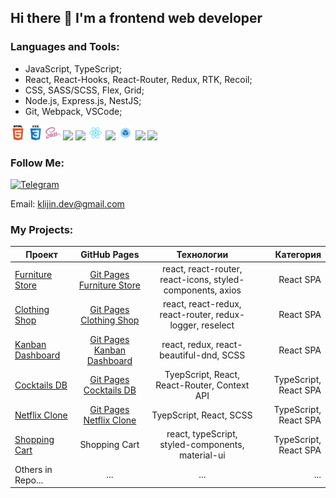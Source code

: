 ## Hi there 👋 I'm a frontend web developer

### Languages and Tools:

 - JavaScript, TypeScript;
 - React, React-Hooks, React-Router, Redux, RTK, Recoil;
 - CSS, SASS/SCSS, Flex, Grid;
 - Node.js, Express.js, NestJS;
 - Git, Webpack, VSCode;

<img  width="24px" src="https://raw.githubusercontent.com/github/explore/80688e429a7d4ef2fca1e82350fe8e3517d3494d/topics/html/html.png" />   <img  width="24px" src="https://raw.githubusercontent.com/github/explore/80688e429a7d4ef2fca1e82350fe8e3517d3494d/topics/css/css.png" />    <img  width="24px" src="https://raw.githubusercontent.com/github/explore/80688e429a7d4ef2fca1e82350fe8e3517d3494d/topics/sass/sass.png" />    <img  width="24px" src="https://cdn.iconscout.com/icon/free/png-256/javascript-2752148-2284965.png" />   <img width="24px" src="https://upload.wikimedia.org/wikipedia/commons/4/4c/Typescript_logo_2020.svg" />  <img  width="24px" src="https://raw.githubusercontent.com/github/explore/80688e429a7d4ef2fca1e82350fe8e3517d3494d/topics/react/react.png" />    <img  width="24px" src="https://cdn.worldvectorlogo.com/logos/redux.svg" /> <img  width="24px" 
src="https://raw.githubusercontent.com/github/explore/80688e429a7d4ef2fca1e82350fe8e3517d3494d/topics/webpack/webpack.png" /> 
<img  width="24px" src="https://cdn.worldvectorlogo.com/logos/git-icon.svg" />
<img  width="24px" src="https://docs.nestjs.com/assets/logo-small.svg" />
 


### Follow Me:
[![Telegram](https://img.shields.io/badge/-Telegram-61DAFB?logo=telegram)](https://t.me/D_For_You)

Email: klijin.dev@gmail.com
 





 
### My Projects:

<div class="w3-responsive">
<!---
<table style="font-size: 80%" width="100%" class="w3-table-all notranslate" id="myTable">
<thead>
<tr class="w3-white">
<th width="20%">Проект</th>
<th width="60%">Технологии</th>
<th width="20%"  >Категория</th>
</tr>
</thead>
<tbody>

<tr>
<td><a href="https://klijin.github.io/clothing_shop/">Clothing Shop</a></td>
<td>react, react-redux, react-router, redux-logger, reselect</td>
<td align="center">React SPA</td>
</tr>

<tr>
<td><a href="https://klijin.github.io/netflix-clone/"> Netflix Clone</a></td>
<td>  React, React-Router, Context API </td>
<td align="center">React SPA</td>
</tr>


<tr>
<td><a href="https://klijin.github.io/Kanban-Board"> Kanban Dashboard </a></td>
<td>  react, redux, react-beautiful-dnd, SCSS </td>
<td align="center">React SPA</td>
</tr>

<tr>
<td><a href="https://klijin.github.io/CocktailsDB_React_SPA/"> Cocktails DB </a></td>
<td>  react, React-Router, Context API </td>
<td align="center">React SPA</td>
</tr>

<tr>
 <td><a href="https://klijin.github.io/ShoppingCart/">Shopping Cart</a></td>
<td> react, typeScript, styled-components, material-ui </td>
<td align="center"> React-TS SPA</td>
</tr>

</tbody>
</table>
-->


| Проект           | GitHub Pages  | Технологии                                               |  Категория     |
| -------------------|:-----------------:|:---------------------------------------------------: |-------------------------------------------:|
| <a href="https://github.com/KLIJIN/furniture_store">Furniture Store</a>|  <a href="http://klijin.github.io/furniture_store/"> Git Pages Furniture Store</a>|  react, react-router, react-icons, styled-components, axios  | React SPA    |
| <a href="https://github.com/KLIJIN/clothing_shop">Clothing Shop</a>|  <a href="https://klijin.github.io/clothing_shop/"> Git Pages Clothing Shop</a>| react, react-redux, react-router, redux-logger, reselect  | React SPA    |
| <a href="https://github.com/KLIJIN/Kanban-Board"> Kanban Dashboard </a> | <a href="https://klijin.github.io/Kanban-Board/"> Git Pages Kanban Dashboard </a>  | react, redux, react-beautiful-dnd, SCSS|  React SPA|
| <a href="https://github.com/KLIJIN/Cocktails_DB-TS"> Cocktails DB </a> | <a href="https://klijin.github.io/Cocktails_DB-TS/"> Git Pages Cocktails DB </a>| TyepScript, React, React-Router, Context API|  TypeScript, React SPA|
| <a href="https://github.com/KLIJIN/netflix-clone-ts">Netflix Clone</a>|  <a href="https://klijin.github.io/netflix-clone-ts/"> Git Pages Netflix Clone</a>| TyepScript, React, SCSS                         |TypeScript, React SPA      |
| <a href="https://github.com/KLIJIN/ShoppingCart"> Shopping Cart </a> | Shopping Cart  | react, typeScript, styled-components, material-ui|  TypeScript, React SPA |
|Others in Repo... | ...          | ...                                                      | ...          |

 
</div>
</br>
